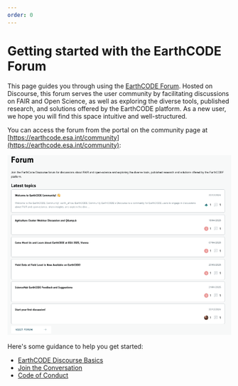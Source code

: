 ```yaml
---
order: 0
---
```

# Getting started with the EarthCODE Forum
This page guides you through using the [EarthCODE Forum](https://discourse-earthcode.eox.at/). Hosted on Discourse, this forum serves the user community by facilitating discussions on FAIR and Open Science, as well as exploring the diverse tools, published research, and solutions offered by the EarthCODE platform. As a new user, we hope you will find this space intuitive and well-structured. 

You can access the forum from the portal on the community page at [https://earthcode.esa.int/community](https://earthcode.esa.int/community):

![Portal-Community-Page](/img/discourse/Portal-Community-Page.png)

Here's some guidance to help you get started:

- [EarthCODE Discourse Basics](./EarthCODE%20Discourse%20Basics.md)
- [Join the Conversation](./Join%20the%20Conversation.md)
- [Code of Conduct](./Code%20of%20Conduct.md)

